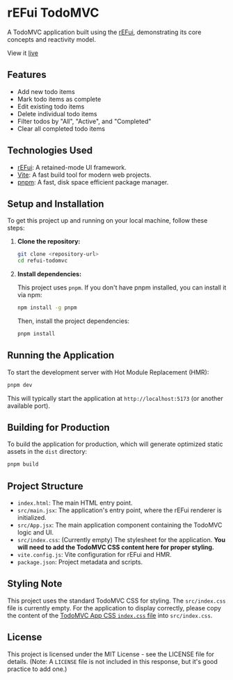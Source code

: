 # rEFui TodoMVC

A TodoMVC application built using the [rEFui](https://github.com/SudoMaker/refui), demonstrating its core concepts and reactivity model.

View it [live](https://redomvc.netlify.app)

## Features

- Add new todo items
- Mark todo items as complete
- Edit existing todo items
- Delete individual todo items
- Filter todos by "All", "Active", and "Completed"
- Clear all completed todo items

## Technologies Used

- [rEFui](https://github.com/SudoMaker/refui): A retained-mode UI framework.
- [Vite](https://vitejs.dev/): A fast build tool for modern web projects.
- [pnpm](https://pnpm.io/): A fast, disk space efficient package manager.

## Setup and Installation

To get this project up and running on your local machine, follow these steps:

1.  **Clone the repository:**

    ```bash
    git clone <repository-url>
    cd refui-todomvc
    ```

2.  **Install dependencies:**

    This project uses `pnpm`. If you don't have pnpm installed, you can install it via npm:

    ```bash
    npm install -g pnpm
    ```

    Then, install the project dependencies:

    ```bash
    pnpm install
    ```

## Running the Application

To start the development server with Hot Module Replacement (HMR):

```bash
pnpm dev
```

This will typically start the application at `http://localhost:5173` (or another available port).

## Building for Production

To build the application for production, which will generate optimized static assets in the `dist` directory:

```bash
pnpm build
```

## Project Structure

-   `index.html`: The main HTML entry point.
-   `src/main.jsx`: The application's entry point, where the rEFui renderer is initialized.
-   `src/App.jsx`: The main application component containing the TodoMVC logic and UI.
-   `src/index.css`: (Currently empty) The stylesheet for the application. **You will need to add the TodoMVC CSS content here for proper styling.**
-   `vite.config.js`: Vite configuration for rEFui and HMR.
-   `package.json`: Project metadata and scripts.

## Styling Note

This project uses the standard TodoMVC CSS for styling. The `src/index.css` file is currently empty. For the application to display correctly, please copy the content of the [TodoMVC App CSS `index.css` file](https://raw.githubusercontent.com/tastejs/todomvc-app-css/master/index.css) into `src/index.css`.

## License

This project is licensed under the MIT License - see the LICENSE file for details. (Note: A `LICENSE` file is not included in this response, but it's good practice to add one.)
